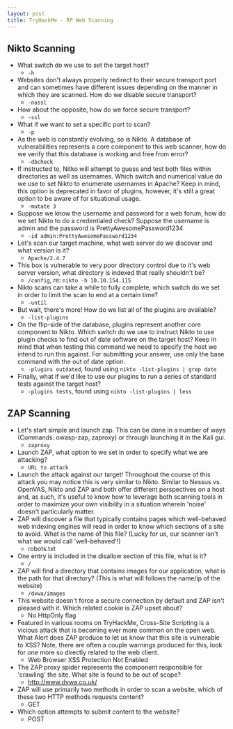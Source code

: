 ```yaml
---
layout: post
title: TryHackMe - RP Web Scanning
---
```


## Nikto Scanning

* What switch do we use to set the target host?
	* `-h`
* Websites don't always properly redirect to their secure transport port and can sometimes have different issues depending on the manner in which they are scanned. How do we disable secure transport?
	* `-nossl`
* How about the opposite, how do we force secure transport?
	* `-ssl`
* What if we want to set a specific port to scan?
	* `-p`
* As the web is constantly evolving, so is Nikto. A database of vulnerabilities represents a core component to this web scanner, how do we verify that this database is working and free from error?
	* `-dbcheck`
* If instructed to, Nitko will attempt to guess and test both files within directories as well as usernames. Which switch and numerical value do we use to set Nikto to enumerate usernames in Apache? Keep in mind, this option is deprecated in favor of plugins, however, it's still a great option to be aware of for situational usage.
	* `-mutate 3`
* Suppose we know the username and password for a web forum, how do we set Nikto to do a credentialed check? Suppose the username is admin and the password is PrettyAwesomePassword1234
	* `-id admin:PrettyAwesomePassword1234`
* Let's scan our target machine, what web server do we discover and what version is it?
	* `Apache/2.4.7`
* This box is vulnerable to very poor directory control due to it's web server version, what directory is indexed that really shouldn't be?
	* `/config`, re: `nikto -h 10.10.154.115`
* Nikto scans can take a while to fully complete, which switch do we set in order to limit the scan to end at a certain time?
	* `-until`
* But wait, there's more! How do we list all of the plugins are available?
	* `-list-plugins`
* On the flip-side of the database, plugins represent another core component to Nikto. Which switch do we use to instruct Nikto to use plugin checks to find out of date software on the target host? Keep in mind that when testing this command we need to specify the host we intend to run this against. For submitting your answer, use only the base command with the out of date option. 
	* `-plugins outdated`, found using `nikto -list-plugins | grep date`
* Finally, what if we'd like to use our plugins to run a series of standard tests against the target host?
	* `-plugins tests`, found using `nikto -list-plugins | less`


## ZAP Scanning

* Let's start simple and launch zap. This can be done in a number of ways (Commands: owasp-zap, zaproxy) or through launching it in the Kali gui. 
	* `zaproxy`
* Launch ZAP, what option to we set in order to specify what we are attacking?
	* `URL to attack`
* Launch the attack against our target! Throughout the course of this attack you may notice this is very similar to Nikto. Similar to Nessus vs. OpenVAS, Nikto and ZAP and both offer different perspectives on a host and, as such, it's useful to know how to leverage both scanning tools in order to maximize your own visibility in a situation wherein 'noise' doesn't particularly matter.
* ZAP will discover a file that typically contains pages which well-behaved web indexing engines will read in order to know which sections of a site to avoid. What is the name of this file? (Lucky for us, our scanner isn't what we would call 'well-behaved'!)
	* robots.txt
* One entry is included in the disallow section of this file, what is it?
	* `/`
* ZAP will find a directory that contains images for our application, what is the path for that directory? (This is what will follows the name/ip of the website)
	* `/dvwa/images`
* This website doesn't force a secure connection by default and ZAP isn't pleased with it. Which related cookie is ZAP upset about?
	* No HttpOnly flag
* Featured in various rooms on TryHackMe, Cross-Site Scripting is a vicious attack that is becoming ever more common on the open web. What Alert does ZAP produce to let us know that this site is vulnerable to XSS? Note, there are often a couple warnings produced for this, look for one more so directly related to the web client.
	* Web Browser XSS Protection Not Enabled
* The ZAP proxy spider represents the component responsible for 'crawling' the site. What site is found to be out of scope?
	* http://www.dvwa.co.uk/
* ZAP will use primarily two methods in order to scan a website, which of these two HTTP methods requests content?
	* GET
* Which option attempts to submit content to the website?
	* POST

